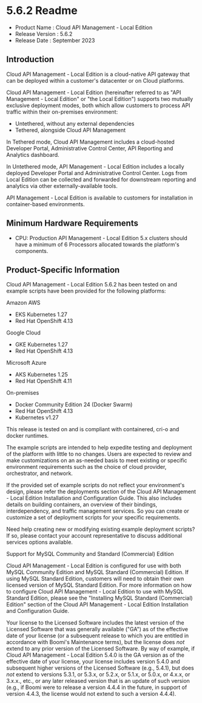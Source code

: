 # 5.6.2 Readme

<head>
  <meta name="guidename" content="API Management"/>
  <meta name="context" content="GUID-bcfa62aa-f919-4e66-bdd3-e97dd3ea7614"/>
</head>

- Product Name	 : Cloud API Management - Local Edition
- Release Version	 : 5.6.2
- Release Date	 : September 2023


## Introduction 

Cloud API Management - Local Edition is a cloud-native
API gateway that can be deployed within a customer's datacenter
or on Cloud platforms.

Cloud API Management - Local Edition (hereinafter
referred to as "API Management - Local Edition" or "the Local
Edition") supports two mutually exclusive deployment modes,
both which allow customers to process API traffic within their
on-premises environment:
* Untethered, without any external dependencies
* Tethered, alongside Cloud API Management

In Tethered mode, Cloud API Management includes a
cloud-hosted Developer Portal, Administrative Control Center,
API Reporting and Analytics dashboard.

In Untethered mode, API Management - Local Edition includes a
locally deployed Developer Portal and Administrative Control
Center. Logs from Local Edition can be collected and forwarded
for downstream reporting and analytics via other
externally-available tools.

API Management - Local Edition is available to customers for
installation in container-based environments.


## Minimum Hardware Requirements

- CPU: Production API Management - Local Edition 5.x clusters
        should have a minimum of 6 Processors allocated towards the
        platform's components.


## Product-Specific Information 

Cloud API Management - Local Edition 5.6.2 has been
tested on and example scripts have been provided for the
following platforms:

Amazon AWS
- EKS Kubernetes 1.27
- Red Hat OpenShift 4.13

Google Cloud
- GKE Kubernetes 1.27
- Red Hat OpenShift 4.13

Microsoft Azure
- AKS Kubernetes 1.25
- Red Hat OpenShift 4.11

On-premises
- Docker Community Edition 24 (Docker Swarm)
- Red Hat OpenShift 4.13
- Kubernetes v1.27

This release is tested on and is compliant with containered,
cri-o and docker runtimes.

The example scripts are intended to help expedite testing and
deployment of the platform with little to no changes. Users are
expected to review and make customizations on an as-needed
basis to meet existing or specific environment requirements
such as the choice of cloud provider, orchestrator, and
network.

If the provided set of example scripts do not reflect your
environment's design, please refer the deployments section of
the Cloud API Management - Local Edition Installation and
Configuration Guide. This also includes details on building
containers, an overview of their bindings, interdependency, and
traffic management services. So you can create or customize a
set of deployment scripts for your specific requirements.

Need help creating new or modifying existing example deployment
scripts? If so, please contact your account
representative to discuss additional services options
available.

Support for MySQL Community and Standard (Commercial) Edition

Cloud API Management - Local Edition is configured for
use with both MySQL Community Edition and MySQL Standard
(Commercial) Edition. If using MySQL Standard Edition,
customers will need to obtain their own licensed version of
MySQL Standard Edition. For more information on how to
configure Cloud API Management - Local Edition to use
with MySQL Standard Edition, please see the "Installing MySQL
Standard (Commercial) Edition" section of the Cloud
API Management - Local Edition Installation and Configuration
Guide.

Your license to the Licensed Software includes the latest version of the
Licensed Software that was generally available ("GA") as of the
effective date of your license (or a subsequent release to
which you are entitled in accordance with Boomi's Maintenance
terms), but the license does *not* extend to any prior version
of the Licensed Software. By way of example, if Cloud API
Management - Local Edition 5.4.0 is the GA version as of the
effective date of your license, your license includes version
5.4.0 and subsequent higher versions of the Licensed Software
(e.g., 5.4.1), but does *not* extend to versions 5.3.1, or
5.3.x, or 5.2.x, or 5.1.x, or 5.0.x, or 4.x.x, or 3.x.x., etc.,
or any later released version that is an update of such version
(e.g., if Boomi were to release a version 4.4.4 in the future,
in support of version 4.4.3, the license would not extend to
such a version 4.4.4).


